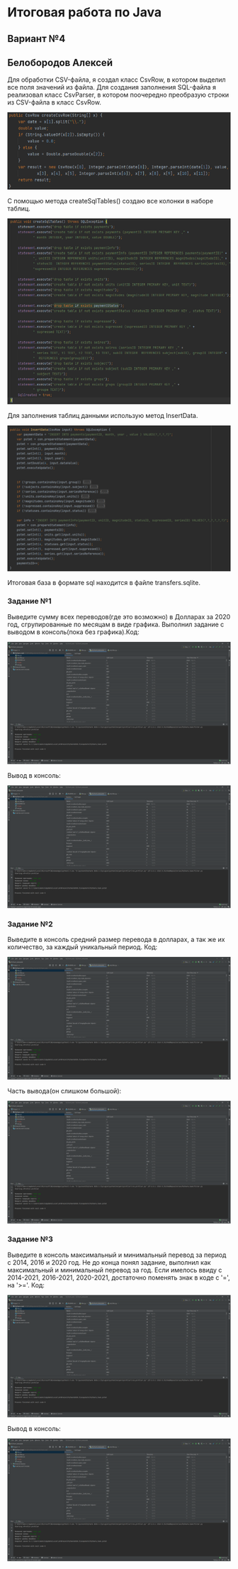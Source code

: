 # Итоговая работа по Java
## Вариант №4
## Белобородов Алексей
Для обработки CSV-файла, я создал класс CsvRow, в котором выделил все поля значений из файла.
Для создания заполнения SQL-файла я реализовал класс CsvParser, в котором поочередно преобразую строки из CSV-файла в класс CsvRow.


![csvRowCreate](https://github.com/speedUpDev/Java_Final_task_/blob/main/screenshots/createCsvRow.png)

С помощью метода createSqlTables() создаю все колонки в наборе таблиц.

![createTables](https://github.com/speedUpDev/Java_Final_task_/blob/main/screenshots/createTables.png)

Для заполнения таблиц данными использую метод InsertData.

![InsertData](https://github.com/speedUpDev/Java_Final_task_/blob/main/screenshots/insertData.png)

Итоговая база в формате sql находится в файле transfers.sqlite.

### Задание №1
Выведите сумму всех переводов(где это возможно) в Долларах за 2020 год, сгрупированные по месяцам в виде графика.
Выполнил задание с выводом в консоль(пока без графика).Код:

![FirstTask](https://github.com/speedUpDev/PyCharm_task/blob/main/screenshots/profiler_filter.png)

Вывод в консоль:

![FirstTaskOutPut](https://github.com/speedUpDev/PyCharm_task/blob/main/screenshots/profiler_filter.png)

### Задание №2
Выведите в консоль средний размер перевода в долларах, а так же их количество, за каждый уникальный период.
Код:

![SecondTask](https://github.com/speedUpDev/PyCharm_task/blob/main/screenshots/profiler_filter.png)

Часть вывода(он слишком большой):

![SecondTaskOut](https://github.com/speedUpDev/PyCharm_task/blob/main/screenshots/profiler_filter.png)

### Задание №3
Выведите в консоль максимальный и минимальный перевод за период с 2014, 2016 и 2020 год.
Не до конца понял задание, выполнил как максимальный и минимальный перевод за год. Если имелось ввиду с 2014-2021, 2016-2021, 2020-2021, достаточно поменять знак в коде с '=', на '>='.
Код:

![ThirdTask](https://github.com/speedUpDev/PyCharm_task/blob/main/screenshots/profiler_filter.png)

Вывод в консоль:

![ThirdTaskOut](https://github.com/speedUpDev/PyCharm_task/blob/main/screenshots/profiler_filter.png)




